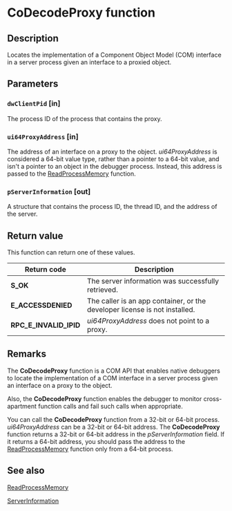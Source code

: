 # CoDecodeProxy function

## Description

Locates the implementation of a Component Object Model (COM) interface in a server process given an interface to a proxied object.

## Parameters

### `dwClientPid` [in]

The process ID of the process that contains the proxy.

### `ui64ProxyAddress` [in]

The address of an interface on a proxy to the object. *ui64ProxyAddress* is considered a 64-bit value type, rather than a pointer to a 64-bit value, and isn't a pointer to an object in the debugger process. Instead, this address is passed to the [ReadProcessMemory](https://learn.microsoft.com/windows/desktop/api/memoryapi/nf-memoryapi-readprocessmemory) function.

### `pServerInformation` [out]

A structure that contains the process ID, the thread ID, and the address of the server.

## Return value

This function can return one of these values.

| Return code | Description |
| --- | --- |
| **S_OK** | The server information was successfully retrieved. |
| **E_ACCESSDENIED** | The caller is an app container, or the developer license is not installed. |
| **RPC_E_INVALID_IPID** | *ui64ProxyAddress* does not point to a proxy. |

## Remarks

The **CoDecodeProxy** function is a COM API that enables native debuggers to locate the implementation of a COM interface in a server process given an interface on a proxy to the object.

Also, the **CoDecodeProxy** function enables the debugger to monitor cross-apartment function calls and fail such calls when appropriate.

You can call the **CoDecodeProxy** function from a 32-bit or 64-bit process. *ui64ProxyAddress* can be a 32-bit or 64-bit address. The **CoDecodeProxy** function returns a 32-bit or 64-bit address in the *pServerInformation* field. If it returns a 64-bit address, you should pass the address to the [ReadProcessMemory](https://learn.microsoft.com/windows/desktop/api/memoryapi/nf-memoryapi-readprocessmemory) function only from a 64-bit process.

## See also

[ReadProcessMemory](https://learn.microsoft.com/windows/desktop/api/memoryapi/nf-memoryapi-readprocessmemory)

[ServerInformation](https://learn.microsoft.com/windows/desktop/api/combaseapi/ns-combaseapi-serverinformation)